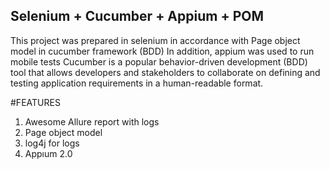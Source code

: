 ## Selenium + Cucumber + Appium + POM
This project was prepared in selenium in accordance with Page object model in cucumber framework (BDD)
In addition, appium  was used to run mobile tests
Cucumber is a popular behavior-driven development (BDD) tool that allows developers and stakeholders to collaborate on defining and testing application requirements in a human-readable format.

#FEATURES
1. Awesome Allure report with logs
2. Page object model
3. log4j for logs
4. Appıum 2.0  
